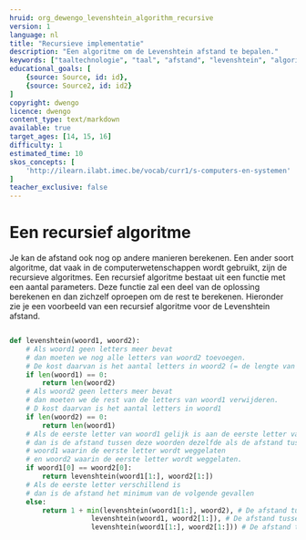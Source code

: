 ```yaml
---
hruid: org_dewengo_levenshtein_algorithm_recursive
version: 1
language: nl
title: "Recursieve implementatie"
description: "Een algoritme om de Levenshtein afstand te bepalen."
keywords: ["taaltechnologie", "taal", "afstand", "levenshtein", "algoritme", "python", "recursie"]
educational_goals: [
    {source: Source, id: id}, 
    {source: Source2, id: id2}
]
copyright: dwengo
licence: dwengo
content_type: text/markdown
available: true
target_ages: [14, 15, 16]
difficulty: 1
estimated_time: 10
skos_concepts: [
    'http://ilearn.ilabt.imec.be/vocab/curr1/s-computers-en-systemen'
]
teacher_exclusive: false
---
```


# Een recursief algoritme

Je kan de afstand ook nog op andere manieren berekenen. Een ander soort algoritme, dat vaak in de computerwetenschappen wordt gebruikt, zijn de recursieve algoritmes. Een recursief algoritme bestaat uit een functie met een aantal parameters. Deze functie zal een deel van de oplossing berekenen en dan zichzelf oproepen om de rest te berekenen. Hieronder zie je een voorbeeld van een recursief algoritme voor de Levenshtein afstand.

```python

def levenshtein(woord1, woord2):
    # Als woord1 geen letters meer bevat
    # dan moeten we nog alle letters van woord2 toevoegen.
    # De kost daarvan is het aantal letters in woord2 (= de lengte van het woord).
    if len(woord1) == 0:
        return len(woord2)
    # Als woord2 geen letters meer bevat
    # dan moeten we de rest van de letters van woord1 verwijderen.
    # D kost daarvan is het aantal letters in woord1
    if len(woord2) == 0:
        return len(woord1)
    # Als de eerste letter van woord1 gelijk is aan de eerste letter van woord2
    # dan is de afstand tussen deze woorden dezelfde als de afstand tussen 
    # woord1 waarin de eerste letter wordt weggelaten 
    # en woord2 waarin de eerste letter wordt weggelaten.
    if woord1[0] == woord2[0]:
        return levenshtein(woord1[1:], woord2[1:])
    # Als de eerste letter verschillend is
    # dan is de afstand het minimum van de volgende gevallen
    else:
        return 1 + min(levenshtein(woord1[1:], woord2), # De afstand tussen woord1 zonder eerste letter en woord2
                    levenshtein(woord1, woord2[1:]), # De afstand tussen woord1 en woord2 zonder de eerste letter
                    levenshtein(woord1[1:], woord2[1:])) # De afstand tussen woord1 zonder eerste letter en woord2 zonder eerste letter.

```


